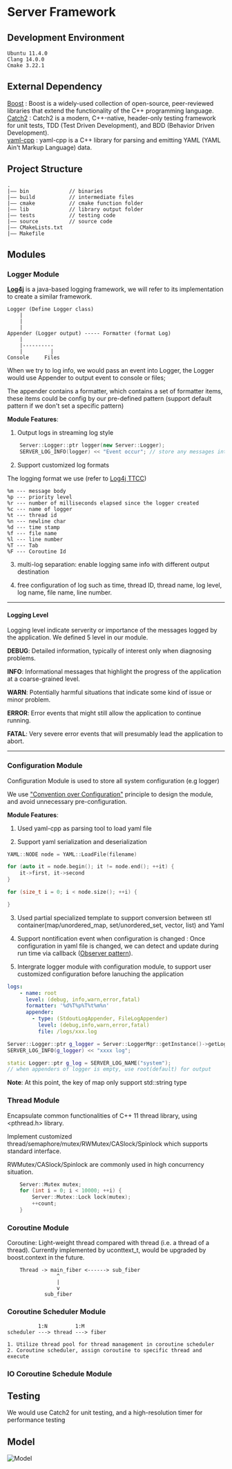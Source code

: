 # Server Framework

## Development Environment

    Ubuntu 11.4.0
    Clang 14.0.0
    Cmake 3.22.1

## External Dependency

[Boost](https://www.boost.org/) : Boost is a widely-used collection of open-source, peer-reviewed libraries that extend the functionality of the C++ programming language. \
[Catch2](https://github.com/catchorg/Catch2) : 
Catch2 is a modern, C++-native, header-only testing framework for unit tests, TDD (Test Driven Development), and BDD (Behavior Driven Development). \
[yaml-cpp](https://github.com/jbeder/yaml-cpp) : yaml-cpp is a C++ library for parsing and emitting YAML (YAML Ain't Markup Language) data. 


## Project Structure
    .
    |—— bin             // binaries
    |—— build           // intermediate files
    |—— cmake           // cmake function folder
    |—— lib             // library output folder
    |—— tests           // testing code
    |—— source          // source code
    |—— CMakeLists.txt
    |—— Makefile

## Modules
### Logger Module

[**Log4j**](https:github.com/apache/logging-log4j2) is a java-based logging framework, we will refer to its implementation to create a similar framework.


    Logger (Define Logger class)
        |
        |  
        |  
    Appender (Logger output) ----- Formatter (format Log)
        |
        |----------
        |         |
    Console     Files

When we try to log info, we would pass an event into Logger, the Logger would use Appender to output event to console or files;

The appender contains a formatter, which contains a set of formatter items, these items could be config by our pre-defined pattern (support default pattern if we don't set a specific pattern)


__Module Features__:

1. Output logs in streaming log style 
```cpp
    Server::Logger::ptr logger(new Server::Logger); 
    SERVER_LOG_INFO(logger) << "Event occur"; // store any messages into stream
```
    
2. Support customized log formats

The logging format we use (refer to [Log4j TTCC](https://en.wikipedia.org/wiki/Log4j#cite_note-28))

    %m --- message body
    %p --- priority level
    %r --- number of milliseconds elapsed since the logger created
    %c --- name of logger
    %t --- thread id
    %n --- newline char
    %d --- time stamp
    %f --- file name
    %l --- line number
    %T --- Tab
    %F --- Coroutine Id

3. multi-log separation: enable logging same info with different output destination 

3. free configuration of log such as time, thread ID, thread name, log level, log name, file name, line number.
 
----- 
#### Logging Level
Logging level indicate serverity or importance of the messages logged by the application. We defined 5 level in our module.

**DEBUG**:  Detailed information, typically of interest only when diagnosing problems.

**INFO**:  Informational messages that highlight the progress of the application at a coarse-grained level.

**WARN**:  Potentially harmful situations that indicate some kind of issue or minor problem.

**ERROR**:  Error events that might still allow the application to continue running.

**FATAL**:  Very severe error events that will presumably lead the application to abort.

-----
### Configuration Module

Configuration Module is used to store all system configuration (e.g logger)


We use ["Convention over Configuration"](https://facilethings.com/blog/en/convention-over-configuration) principle to design the module, and avoid unnecessary pre-configuration.

__Module Features__:

1. Used yaml-cpp as parsing tool to load yaml file

2. Support yaml serialization and deserialization

```cpp
YAML::NODE node = YAML::LoadFile(filename)

for (auto it = node.begin(); it != node.end(); ++it) {
    it->first, it->second
}

for (size_t i = 0; i < node.size(); ++i) {

}

```
3. Used partial specialized template to support conversion between stl container(map/unordered_map, set/unordered_set, vector, list) and Yaml

4. Support nontification event when configuration is changed : Once configuration in yaml file is changed, we can detect and update during run time via callback ([Observer pattern](https://refactoring.guru/design-patterns/observer)).

5. Intergrate logger module with configuration module, to support user customized configuration before lanuching the application

```yaml
logs:
    - name: root
      level: (debug, info,warn,error,fatal)
      formatter: '%d%T%p%T%t%m%n'
      appender:
        - type: (StdoutLogAppender, FileLogAppender)
          level: (debug,info,warn,error,fatal)
          file: /logs/xxx.log
```
```cpp
Server::Logger::ptr g_logger = Server::LoggerMgr::getInstance()->getLogger(name); //Server::Logger::ptr g_logger = SERVER_LOG_NAME(name)
SERVER_LOG_INFO(g_logger) << "xxxx log";
```

```cpp
static Logger::ptr g_log = SERVER_LOG_NAME("system");
// when appenders of logger is empty, use root(default) for output
```

__Note__: At this point, the key of map only support std::string type

### Thread Module
Encapsulate common functionalities of C++ 11 thread library, using \<pthread\.h> library.

Implement customized thread/semaphore/mutex/RWMutex/CASlock/Spinlock which supports standard interface. 

RWMutex/CASlock/Spinlock are commonly used in high concurrency situation.

```cpp
    Server::Mutex mutex;
    for (int i = 0; i < 10000; ++i) {
        Server::Mutex::Lock lock(mutex);
        ++count;
    }
```

### Coroutine Module
Coroutine: Light-weight thread compared with thread (i.e. a thread of a thread). Currently implemented by uconttext_t, would be upgraded by boost.context in the future.

```
    Thread -> main_fiber <------> sub_fiber
                ^
                |
                v
            sub_fiber
```

### Coroutine Scheduler Module
```
          1:N         1:M
scheduler ---> thread ---> fiber

1. Utilize thread pool for thread management in coroutine scheduler
2. Coroutine scheduler, assign coroutine to specific thread and execute

```



### IO Coroutine Schedule Module

## Testing

We would use Catch2 for unit testing, and a high-resolution timer for performance testing

## Model 

![Model](ServerFramework.png)
